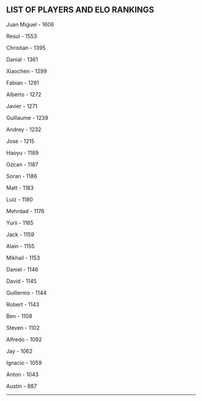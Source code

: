 ## LIST OF PLAYERS AND ELO RANKINGS


Juan Miguel - 1606


Resul - 1553


Christian - 1395


Danial - 1361


Xiaochen - 1299


Fabian - 1291


Alberto - 1272


Javier - 1271


Guillaume - 1239


Andrey - 1232


Jose - 1215


Haoyu - 1189


Ozcan - 1187


Soran - 1186


Matt - 1183


Luiz - 1180


Mehrdad - 1176


Yurii - 1165


Jack - 1159


Alain - 1155


Mikhail - 1153


Daniel - 1146


David - 1145


Guillermo - 1144


Robert - 1143


Ben - 1108


Steven - 1102


Alfredo - 1092


Jay - 1062


Ignacio - 1059


Anton - 1043


Austin - 887



--------------------------------------------------------------
